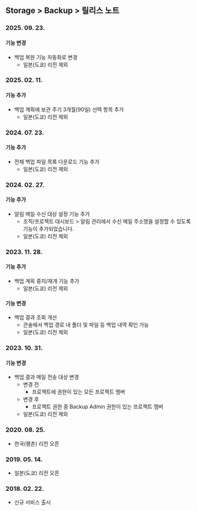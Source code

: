 ## Storage > Backup > 릴리스 노트

### 2025. 09. 23.
#### 기능 변경
* 백업 복원 기능 자동화로 변경
    * 일본(도쿄) 리전 제외

### 2025. 02. 11.
#### 기능 추가
* 백업 계획에 보관 주기 3개월(90일) 선택 항목 추가
    * 일본(도쿄) 리전 제외

### 2024. 07. 23.
#### 기능 추가
* 전체 백업 파일 목록 다운로드 기능 추가
    * 일본(도쿄) 리전 제외

### 2024. 02. 27.
#### 기능 추가
* 알림 메일 수신 대상 설정 기능 추가
    * 조직/프로젝트 대시보드 > 알림 관리에서 수신 메일 주소명을 설정할 수 있도록 기능이 추가되었습니다.
    * 일본(도쿄) 리전 제외

### 2023. 11. 28.
#### 기능 추가
* 백업 계획 중지/재개 기능 추가
    * 일본(도쿄) 리전 제외
#### 기능 변경
* 백업 결과 조회 개선
    * 콘솔에서 백업 경로 내 폴더 및 파일 등 백업 내역 확인 가능
    * 일본(도쿄) 리전 제외

### 2023. 10. 31.
#### 기능 변경
* 백업 결과 메일 전송 대상 변경
    * 변경 전
        * 프로젝트에 권한이 있는 모든 프로젝트 멤버
    * 변경 후
        * 프로젝트 권한 중 Backup Admin 권한이 있는 프로젝트 멤버
    * 일본(도쿄) 리전 제외

### 2020. 08. 25.
* 한국(평촌) 리전 오픈

### 2019. 05. 14.
* 일본(도쿄) 리전 오픈

### 2018. 02. 22.
* 신규 서비스 출시
